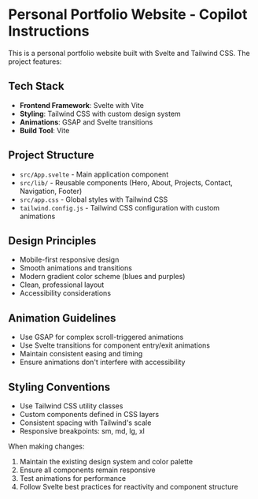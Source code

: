 <!-- Use this file to provide workspace-specific custom instructions to Copilot. For more details, visit https://code.visualstudio.com/docs/copilot/copilot-customization#_use-a-githubcopilotinstructionsmd-file -->

# Personal Portfolio Website - Copilot Instructions

This is a personal portfolio website built with Svelte and Tailwind CSS. The project features:

## Tech Stack
- **Frontend Framework**: Svelte with Vite
- **Styling**: Tailwind CSS with custom design system
- **Animations**: GSAP and Svelte transitions
- **Build Tool**: Vite

## Project Structure
- `src/App.svelte` - Main application component
- `src/lib/` - Reusable components (Hero, About, Projects, Contact, Navigation, Footer)
- `src/app.css` - Global styles with Tailwind CSS
- `tailwind.config.js` - Tailwind CSS configuration with custom animations

## Design Principles
- Mobile-first responsive design
- Smooth animations and transitions
- Modern gradient color scheme (blues and purples)
- Clean, professional layout
- Accessibility considerations

## Animation Guidelines
- Use GSAP for complex scroll-triggered animations
- Use Svelte transitions for component entry/exit animations
- Maintain consistent easing and timing
- Ensure animations don't interfere with accessibility

## Styling Conventions
- Use Tailwind CSS utility classes
- Custom components defined in CSS layers
- Consistent spacing with Tailwind's scale
- Responsive breakpoints: sm, md, lg, xl

When making changes:
1. Maintain the existing design system and color palette
2. Ensure all components remain responsive
3. Test animations for performance
4. Follow Svelte best practices for reactivity and component structure
